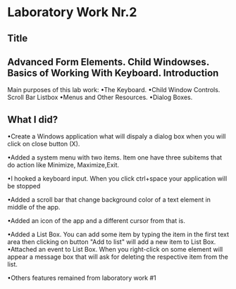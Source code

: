 Laboratory Work Nr.2
====================
Title
-----
Advanced Form Elements. Child Windowses. Basics of Working With Keyboard.
Introduction
------------
Main purposes of this lab work:
•The Keyboard.
•Child Window Controls.
Scroll Bar
Listbox
•Menus and Other Resources.
•Dialog Boxes.


What I did?
--------------------
•Create a Windows application what will dispaly a dialog box when you will click on close button (X).

•Added a system menu with two items. Item one have three subitems that do action like Minimize, Maximize,Exit.

•I hooked a keyboard input. When you click ctrl+space your application will be stopped

•Added a scroll bar that change background color of a text element in middle of the app.

•Added an icon of the app and a different cursor from that is.

•Added a List Box. You can add some item by typing the item in the first text area then clicking on button "Add to list" will add a new item to List Box.
•Attached an event to List Box. When you right-click on some element will appear a message box that will ask for deleting the respective item from the list.

•Others features remained from laboratory work #1

